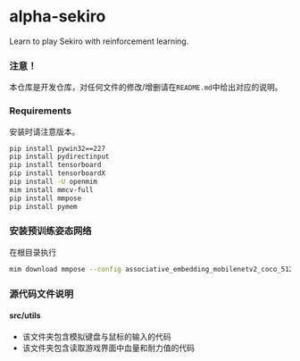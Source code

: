 # alpha-sekiro
Learn to play Sekiro with reinforcement learning.

### 注意！
本仓库是开发仓库，对任何文件的修改/增删请在`README.md`中给出对应的说明。

### Requirements
安装时请注意版本。
```bash
pip install pywin32==227
pip install pydirectinput
pip install tensorboard
pip install tensorboardX
pip install -U openmim
mim install mmcv-full
pip install mmpose
pip install pymem
```

### 安装预训练姿态网络
在根目录执行
```bash
mim download mmpose --config associative_embedding_mobilenetv2_coco_512x512  --dest ./pose_model
```

### 源代码文件说明
#### src/utils
- 该文件夹包含模拟键盘与鼠标的输入的代码
- 该文件夹包含读取游戏界面中血量和耐力值的代码